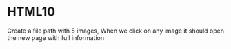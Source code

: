# HTML10
Create a file path with 5 images, When we click on any image it should open the new page with full information
